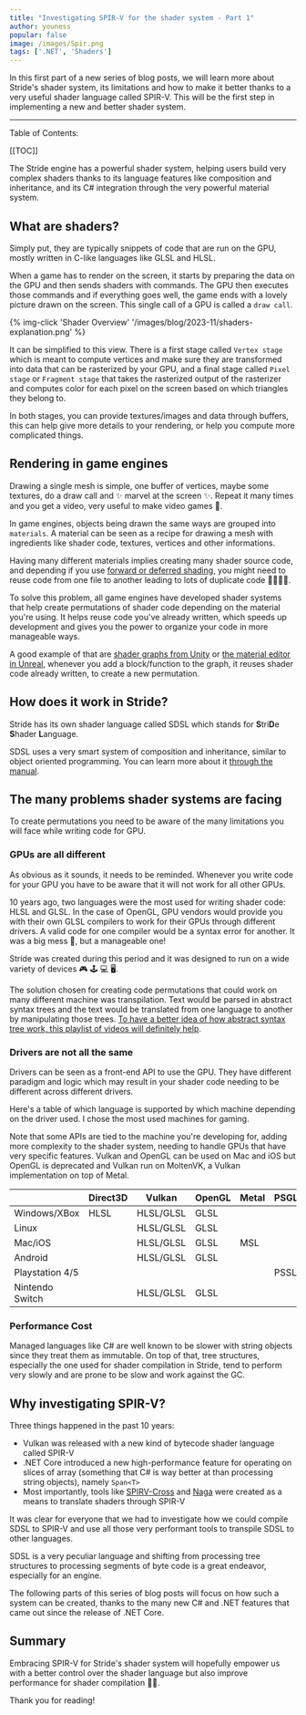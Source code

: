 ```yaml
---
title: "Investigating SPIR-V for the shader system - Part 1"
author: youness
popular: false
image: /images/Spir.png
tags: ['.NET', 'Shaders']
---
```


In this first part of a new series of blog posts, we will learn more about Stride's shader system, its limitations and how to make it better thanks to a very useful shader language called SPIR-V. This will be the first step in implementing a new and better shader system.

---

Table of Contents:

[[TOC]]

The Stride engine has a powerful shader system, helping users build very complex shaders thanks to its language features like composition and inheritance, and its C# integration through the very powerful material system.

## What are shaders?

Simply put, they are typically snippets of code that are run on the GPU, mostly written in C-like languages like GLSL and HLSL.

When a game has to render on the screen, it starts by preparing the data on the GPU and then sends shaders with commands. The GPU then executes those commands and if everything goes well, the game ends with a lovely picture drawn on the screen. This single call of a GPU is called a `draw call`.

{% img-click 'Shader Overview' '/images/blog/2023-11/shaders-explanation.png' %}

It can be simplified to this view. There is a first stage called `Vertex stage` which is meant to compute vertices and make sure they are transformed into data that can be rasterized by your GPU, and a final stage called `Pixel stage` or `Fragment stage` that takes the rasterized output of the rasterizer and computes color for each pixel on the screen based on which triangles they belong to.

In both stages, you can provide textures/images and data through buffers, this can help give more details to your rendering, or help you compute more complicated things.

## Rendering in game engines

Drawing a single mesh is simple, one buffer of vertices, maybe some textures, do a draw call and ✨ marvel at the screen ✨. Repeat it many times and you get a video, very useful to make video games 👾.

In game engines, objects being drawn the same ways are grouped into `materials`. A material can be seen as a recipe for drawing a mesh with ingredients like shader code, textures, vertices and other informations.

Having many different materials implies creating many shader source code, and depending if you use [forward or deferred shading](https://learnopengl.com/Advanced-Lighting/Deferred-Shading), you might need to reuse code from one file to another leading to lots of duplicate code 👩‍💻👨‍💻.

To solve this problem, all game engines have developed shader systems that help create permutations of shader code depending on the material you're using. It helps reuse code you've already written, which speeds up development and gives you the power to organize your code in more manageable ways.

A good example of that are [shader graphs from Unity](https://unity.com/features/shader-graph) or [the material editor in Unreal](https://docs.unrealengine.com/5.0/en-US/unreal-engine-material-editor-ui/), whenever you add a block/function to the graph, it reuses shader code already written, to create a new permutation.

## How does it work in Stride?

Stride has its own shader language called SDSL which stands for **S**tri**D**e **S**hader **L**anguage.

SDSL uses a very smart system of composition and inheritance, similar to object oriented programming. You can learn more about it [through the manual](https://doc.stride3d.net/latest/en/manual/graphics/effects-and-shaders/index.html).

## The many problems shader systems are facing

To create permutations you need to be aware of the many limitations you will face while writing code for GPU.

### GPUs are all different

As obvious as it sounds, it needs to be reminded. Whenever you write code for your GPU you have to be aware that it will not work for all other GPUs.

10 years ago, two languages were the most used for writing shader code: HLSL and GLSL. In the case of OpenGL, GPU vendors would provide you with their own GLSL compilers to work for their GPUs through different drivers. A valid code for one compiler would be a syntax error for another. It was a big mess 💩, but a manageable one!

Stride was created during this period and it was designed to run on a wide variety of devices 🎮 🕹️ 💻 🖥️.

The solution chosen for creating code permutations that could work on many different machine was transpilation. Text would be parsed in abstract syntax trees and the text would be translated from one language to another by manipulating those trees. [To have a better idea of how abstract syntax tree work, this playlist of videos will definitely help](https://www.youtube.com/watch?v=cxNlb2GTKIc&list=PLTd6ceoshpreZuklA7RBMubSmhE0OHWh_&pp=iAQB).

### Drivers are not all the same

Drivers can be seen as a front-end API to use the GPU. They have different paradigm and logic which may result in your shader code needing to be different across different drivers.

Here's a table of which language is supported by which machine depending on the driver used. I chose the most used machines for gaming.

Note that some APIs are tied to the machine you're developing for, adding more complexity to the shader system, needing to handle GPUs that have very specific features. Vulkan and OpenGL can be used on Mac and iOS but OpenGL is deprecated and Vulkan run on MoltenVK, a Vulkan implementation on top of Metal.

<div class="table-responsive">
<table class="table table-striped table-sm">
  <thead>
  <tr>
    <th></th>
    <th>Direct3D</th>
    <th>Vulkan</th>
    <th>OpenGL</th>
    <th>Metal</th>
    <th>PSGL</th>
    <th>NVN</th>
  </tr></thead>
  <tr>
    <td>Windows/XBox</td>
    <td>HLSL</td>
    <td>HLSL/GLSL</td>
    <td>GLSL</td>
    <td></td>
    <td></td>
    <td></td>
  </tr>
  <tr>
    <td>Linux</td>
    <td></td>
    <td>HLSL/GLSL</td>
    <td>GLSL</td>
    <td></td>
    <td></td>
    <td></td>
  </tr>
  <tr>
    <td>Mac/iOS</td>
    <td></td>
    <td>HLSL/GLSL</td>
    <td>GLSL</td>
    <td>MSL</td>
    <td></td>
    <td></td>
  </tr>
  <tr>
    <td>Android</td>
    <td></td>
    <td>HLSL/GLSL</td>
    <td>GLSL</td>
    <td></td>
    <td></td>
    <td></td>
  </tr>
  <tr>
    <td>Playstation 4/5</td>
    <td></td>
    <td></td>
    <td></td>
    <td></td>
    <td>PSSL</td>
    <td></td>
  </tr>
  <tr>
    <td>Nintendo Switch</td>
    <td></td>
    <td>HLSL/GLSL</td>
    <td>GLSL</td>
    <td></td>
    <td></td>
    <td>?</td>
  </tr>
</table>
</div>

### Performance Cost

Managed languages like C# are well known to be slower with string objects since they treat them as immutable. On top of that, tree structures, especially the one used for shader compilation in Stride, tend to perform very slowly and are prone to be slow and work against the GC.

## Why investigating SPIR-V?

Three things happened in the past 10 years:

* Vulkan was released with a new kind of bytecode shader language called SPIR-V
* .NET Core introduced a new high-performance feature for operating on slices of array (something that C# is way better at than processing string objects), namely `Span<T>`
* Most importantly, tools like [SPIRV-Cross](https://github.com/KhronosGroup/SPIRV-Cross) and [Naga](https://github.com/gfx-rs/wgpu/tree/trunk/naga) were created as a means to translate shaders through SPIR-V

It was clear for everyone that we had to investigate how we could compile SDSL to SPIR-V and use all those very performant tools to transpile SDSL to other languages.

SDSL is a very peculiar language and shifting from processing tree structures to processing segments of byte code is a great endeavor, especially for an engine.

The following parts of this series of blog posts will focus on how such a system can be created, thanks to the many new C# and .NET features that came out since the release of .NET Core.

## Summary

Embracing SPIR-V for Stride's shader system will hopefully empower us with a better control over the shader language but also improve performance for shader compilation 💪💪.

Thank you for reading!
